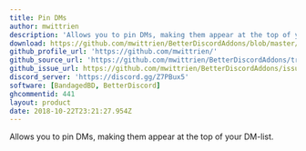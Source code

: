 ```yaml
---
title: Pin DMs
author: mwittrien
description: 'Allows you to pin DMs, making them appear at the top of your DM-list.'
download: https://github.com/mwittrien/BetterDiscordAddons/blob/master/Plugins/PinDMs/PinDMs.plugin.js
github_profile_url: 'https://github.com/mwittrien/'
github_source_url: 'https://github.com/mwittrien/BetterDiscordAddons/tree/master/Plugins/PinDMs'
github_issue_url: https://github.com/mwittrien/BetterDiscordAddons/issues/
discord_server: 'https://discord.gg/Z7PBux5'
software: [BandagedBD, BetterDiscord]
ghcommentid: 441
layout: product
date: 2018-10-22T23:21:27.954Z
---
```

Allows you to pin DMs, making them appear at the top of your DM-list.